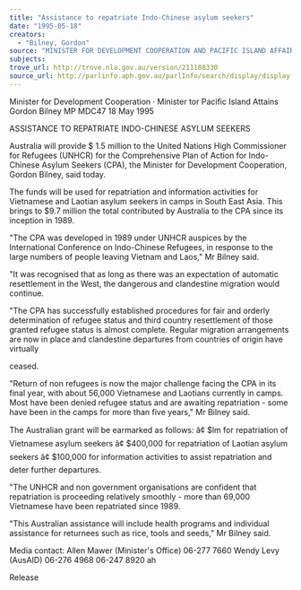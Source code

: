 ```yaml
---
title: "Assistance to repatriate Indo-Chinese asylum seekers"
date: "1995-05-18"
creators:
  - "Bilney, Gordon"
source: "MINISTER FOR DEVELOPMENT COOPERATION AND PACIFIC ISLAND AFFAIRS"
subjects:
trove_url: http://trove.nla.gov.au/version/211188330
source_url: http://parlinfo.aph.gov.au/parlInfo/search/display/display.w3p;query=Id%3A%22media/pressrel/WV820%22
---
```


 Minister for Development Cooperation · Minister tor Pacific Island Attains  Gordon Bilney MP MDC47 18 May 1995

 ASSISTANCE TO REPATRIATE INDO-CHINESE ASYLUM SEEKERS

 Australia will provide $ 1.5 million to the United Nations High Commissioner for Refugees  (UNHCR) for the Comprehensive Plan of Action for Indo-Chinese Asylum Seekers (CPA), the  Minister for Development Cooperation, Gordon Bilney, said today.

 The funds will be used for repatriation and information activities for Vietnamese and Laotian asylum  seekers in camps in South East Asia. This brings to $9.7 million the total contributed by Australia to  the CPA since its inception in 1989.

 "The CPA was developed in 1989 under UNHCR auspices by the International Conference on  Indo-Chinese Refugees, in response to the large numbers of people leaving Vietnam and Laos," Mr  Bilney said.

 "It was recognised that as long as there was an expectation of automatic resettlement in the West, the  dangerous and clandestine migration would continue.

 "The CPA has successfully established procedures for fair and orderly determination of refugee status  and third country resettlement of those granted refugee status is almost complete. Regular migration  arrangements are now in place and clandestine departures from countries of origin have virtually 

 ceased.

 "Return of non refugees is now the major challenge facing the CPA in its final year, with about  56,000 Vietnamese and Laotians currently in camps. Most have been denied refugee status and are  awaiting repatriation - some have been in the camps for more than five years," Mr Bilney said.

 The Australian grant will be earmarked as follows: â¢ $lm for repatriation of Vietnamese asylum seekers â¢ $400,000 for repatriation of Laotian asylum seekers â¢ $100,000 for information activities to assist repatriation and deter further departures.

 "The UNHCR and non government organisations are confident that repatriation is proceeding  relatively smoothly - more than 69,000 Vietnamese have been repatriated since 1989.

 "This Australian assistance will include health programs and individual assistance for returnees such  as rice, tools and seeds," Mr Bilney said.

 Media contact: Allen Mawer (Minister's Office) 06-277 7660 Wendy Levy (AusAID) 06-276 4968 06-247 8920 ah

 Release

